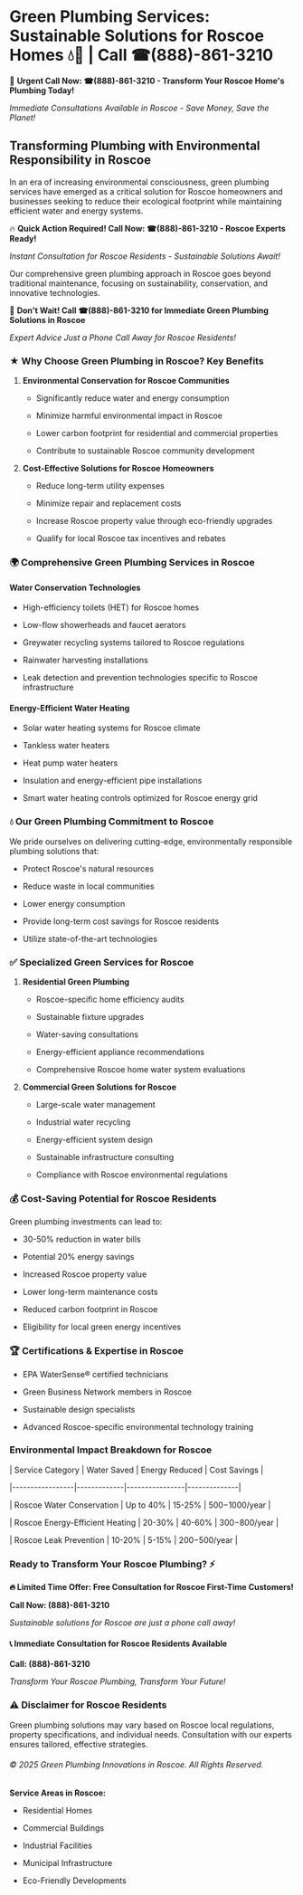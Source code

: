 # Green Plumbing Services: Sustainable Solutions for Roscoe Homes 💧🌿 | Call ☎(888)-861-3210

🚨 **Urgent Call Now: ☎(888)-861-3210 - Transform Your Roscoe Home's Plumbing Today!**
*Immediate Consultations Available in Roscoe - Save Money, Save the Planet!*

## Transforming Plumbing with Environmental Responsibility in Roscoe

In an era of increasing environmental consciousness, green plumbing services have emerged as a critical solution for Roscoe homeowners and businesses seeking to reduce their ecological footprint while maintaining efficient water and energy systems. 

🔥 **Quick Action Required! Call Now: ☎(888)-861-3210 - Roscoe Experts Ready!**
*Instant Consultation for Roscoe Residents - Sustainable Solutions Await!*

Our comprehensive green plumbing approach in Roscoe goes beyond traditional maintenance, focusing on sustainability, conservation, and innovative technologies.

🚨 **Don't Wait! Call ☎(888)-861-3210 for Immediate Green Plumbing Solutions in Roscoe**
*Expert Advice Just a Phone Call Away for Roscoe Residents!*

### ★ Why Choose Green Plumbing in Roscoe? Key Benefits

1. **Environmental Conservation for Roscoe Communities** 
   - Significantly reduce water and energy consumption
   - Minimize harmful environmental impact in Roscoe
   - Lower carbon footprint for residential and commercial properties
   - Contribute to sustainable Roscoe community development

2. **Cost-Effective Solutions for Roscoe Homeowners** 
   - Reduce long-term utility expenses
   - Minimize repair and replacement costs
   - Increase Roscoe property value through eco-friendly upgrades
   - Qualify for local Roscoe tax incentives and rebates

### 🌍 Comprehensive Green Plumbing Services in Roscoe

#### Water Conservation Technologies
- High-efficiency toilets (HET) for Roscoe homes
- Low-flow showerheads and faucet aerators
- Greywater recycling systems tailored to Roscoe regulations
- Rainwater harvesting installations
- Leak detection and prevention technologies specific to Roscoe infrastructure

#### Energy-Efficient Water Heating
- Solar water heating systems for Roscoe climate
- Tankless water heaters
- Heat pump water heaters
- Insulation and energy-efficient pipe installations
- Smart water heating controls optimized for Roscoe energy grid

### 💧 Our Green Plumbing Commitment to Roscoe

We pride ourselves on delivering cutting-edge, environmentally responsible plumbing solutions that:
- Protect Roscoe's natural resources
- Reduce waste in local communities
- Lower energy consumption
- Provide long-term cost savings for Roscoe residents
- Utilize state-of-the-art technologies

### ✅ Specialized Green Services for Roscoe

1. **Residential Green Plumbing**
   - Roscoe-specific home efficiency audits
   - Sustainable fixture upgrades
   - Water-saving consultations
   - Energy-efficient appliance recommendations
   - Comprehensive Roscoe home water system evaluations

2. **Commercial Green Solutions for Roscoe**
   - Large-scale water management
   - Industrial water recycling
   - Energy-efficient system design
   - Sustainable infrastructure consulting
   - Compliance with Roscoe environmental regulations

### 💰 Cost-Saving Potential for Roscoe Residents

Green plumbing investments can lead to:
- 30-50% reduction in water bills
- Potential 20% energy savings
- Increased Roscoe property value
- Lower long-term maintenance costs
- Reduced carbon footprint in Roscoe
- Eligibility for local green energy incentives

### 🏆 Certifications & Expertise in Roscoe

- EPA WaterSense® certified technicians
- Green Business Network members in Roscoe
- Sustainable design specialists
- Advanced Roscoe-specific environmental technology training

### Environmental Impact Breakdown for Roscoe

| Service Category | Water Saved | Energy Reduced | Cost Savings |
|-----------------|-------------|----------------|--------------|
| Roscoe Water Conservation | Up to 40% | 15-25% | $500-$1000/year |
| Roscoe Energy-Efficient Heating | 20-30% | 40-60% | $300-$800/year |
| Roscoe Leak Prevention | 10-20% | 5-15% | $200-$500/year |

### Ready to Transform Your Roscoe Plumbing? ⚡

**🔥 Limited Time Offer: Free Consultation for Roscoe First-Time Customers!**

**Call Now: (888)-861-3210**
*Sustainable solutions for Roscoe are just a phone call away!*

#### 📞 Immediate Consultation for Roscoe Residents Available

**Call: (888)-861-3210**
*Transform Your Roscoe Plumbing, Transform Your Future!*

### ⚠️ Disclaimer for Roscoe Residents

Green plumbing solutions may vary based on Roscoe local regulations, property specifications, and individual needs. Consultation with our experts ensures tailored, effective strategies.

###### © 2025 Green Plumbing Innovations in Roscoe. All Rights Reserved.

**Service Areas in Roscoe:** 
- Residential Homes
- Commercial Buildings
- Industrial Facilities
- Municipal Infrastructure
- Eco-Friendly Developments